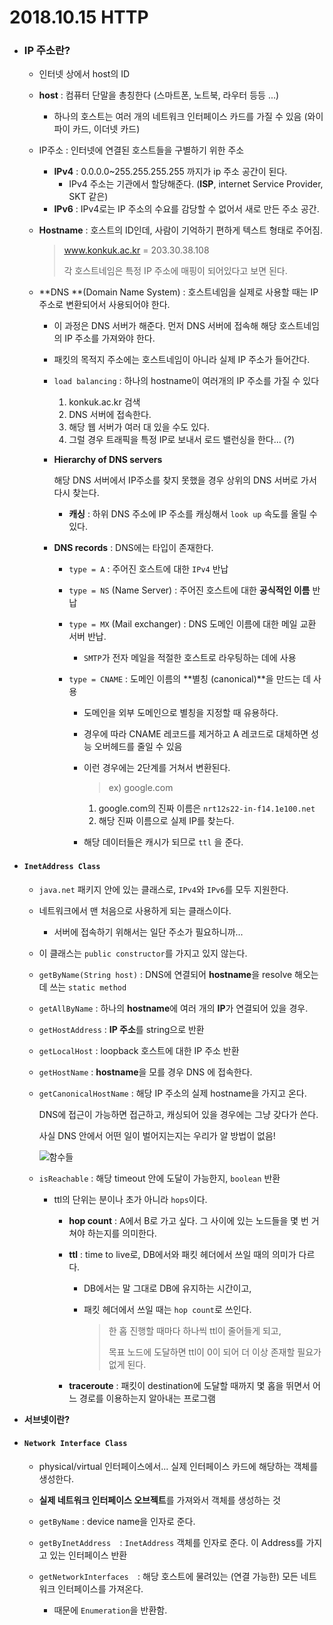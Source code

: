 # 2018.10.15 HTTP

- ### **IP 주소란?**

  - 인터넷 상에서 host의 ID

  - **host** : 컴퓨터 단말을 총칭한다 (스마트폰, 노트북, 라우터 등등 ...)

    - 하나의 호스트는 여러 개의 네트워크 인터페이스 카드를 가질 수 있음 (와이파이 카드, 이더넷 카드)

      

  - IP주소 : 인터넷에 연결된 호스트들을 구별하기 위한 주소

    - **IPv4** : 0.0.0.0~255.255.255.255 까지가 ip 주소 공간이 된다.
      - IPv4 주소는 기관에서 할당해준다. (**ISP**, internet Service Provider, SKT 같은)
    - **IPv6** : IPv4로는 IP 주소의 수요를 감당할 수 없어서 새로 만든 주소 공간.

  - **Hostname** : 호스트의 ID인데, 사람이 기억하기 편하게 텍스트 형태로 주어짐.

    > www.konkuk.ac.kr = 203.30.38.108
    >
    > 각 호스트네임은 특정 IP 주소에 매핑이 되어있다고 보면 된다.

  - **DNS **(Domain Name System) : 호스트네임을 실제로 사용할 때는 IP 주소로 변환되어서 사용되어야 한다.

    - 이 과정은 DNS 서버가 해준다. 먼저 DNS 서버에 접속해 해당 호스트네임의 IP 주소를 가져와야 한다.

    - 패킷의 목적지 주소에는 호스트네임이 아니라 실제 IP 주소가 들어간다.

    - `load balancing` : 하나의 hostname이 여러개의 IP 주소를 가질 수 있다

      1. konkuk.ac.kr 검색
      2. DNS 서버에 접속한다.
      3. 해당 웹 서버가 여러 대 있을 수도 있다. 
      4. 그럴 경우 트래픽을 특정 IP로 보내서 로드 밸런싱을 한다... (?)

    - **Hierarchy of DNS servers**

      해당 DNS 서버에서 IP주소를 찾지 못했을 경우 상위의 DNS 서버로 가서 다시 찾는다.

      - **캐싱** : 하위 DNS 주소에 IP 주소를 캐싱해서 `look up` 속도를 올릴 수 있다.

    - **DNS records** : DNS에는 타입이 존재한다. 

      - `type = A` : 주어진 호스트에 대한 `IPv4` 반납

      - `type = NS` (Name Server) : 주어진 호스트에 대한 **공식적인 이름** 반납

      - `type = MX` (Mail exchanger) : DNS 도메인 이름에 대한 메일 교환 서버 반납.

        - `SMTP`가 전자 메일을 적절한 호스트로 라우팅하는 데에 사용

      - `type = CNAME` : 도메인 이름의 **별칭 (canonical)**을 만드는 데 사용

        - 도메인을 외부 도메인으로 별칭을 지정할 때 유용하다.

        - 경우에 따라 CNAME 레코드를 제거하고 A 레코드로 대체하면 성능 오버헤드를 줄일 수 있음

        - 이런 경우에는 2단계를 거쳐서 변환된다.

          > ex) google.com

          1. google.com의 진짜 이름은 `nrt12s22-in-f14.1e100.net`
          2. 해당 진짜 이름으로 실제 IP를 찾는다.

        - 해당 데이터들은 캐시가 되므로 `ttl` 을 준다. 

    

- #### `InetAddress Class`

  - `java.net` 패키지 안에 있는 클래스로, `IPv4`와 `IPv6`를 모두 지원한다.

  - 네트워크에서 맨 처음으로 사용하게 되는 클래스이다.

    - 서버에 접속하기 위해서는 일단 주소가 필요하니까...

  - 이 클래스는 `public constructor`를 가지고 있지 않는다.

  - `getByName(String host)` : DNS에 연결되어 **hostname**을 resolve 해오는 데 쓰는 `static method`

  - `getAllByName` : 하나의 **hostname**에 여러 개의 **IP**가 연결되어 있을 경우.

  - `getHostAddress` : **IP 주소**를 string으로 반환

  - `getLocalHost` : loopback 호스트에 대한 IP 주소 반환

  - `getHostName` : **hostname**을 모를 경우 DNS 에 접속한다.

  - `getCanonicalHostName` : 해당 IP 주소의 실제 hostname을 가지고 온다. 

    DNS에 접근이 가능하면 접근하고, 캐싱되어 있을 경우에는 그냥 갖다가 쓴다.

    사실 DNS 안에서 어떤 일이 벌어지는지는 우리가 알 방법이 없음!

    ![함수들](https://blogfiles.pstatic.net/MjAxODA5MTlfMjQg/MDAxNTM3MzIzMDg3NDU1.8kKxy1VrM0BH01rSX-subdxrOWa3c2sdX584oFn8Ywsg.TisgXmlpbm6C-_EGuOez4yFh6Egt93o48301R1SllnIg.PNG.3457soso/%EC%8A%A4%ED%81%AC%EB%A6%B0%EC%83%B7%2C_2018-09-19_11-09-58.png)

  - `isReachable` : 해당 timeout 안에 도달이 가능한지, `boolean` 반환

    - ttl의 단위는 분이나 초가 아니라 `hops`이다.

      - **hop count** : A에서 B로 가고 싶다. 그 사이에 있는 노드들을 몇 번 거쳐야 하는지를 의미한다.

      - **ttl** : time to live로, DB에서와 패킷 헤더에서 쓰일 때의 의미가 다르다.

        - DB에서는 말 그대로 DB에 유지하는 시간이고,

        - 패킷 헤더에서 쓰일 때는 `hop count`로 쓰인다.

          > 한 홉 진행할 때마다 하나씩 ttl이 줄어들게 되고,
          >
          > 목표 노드에 도달하면 ttl이 0이 되어 더 이상 존재할 필요가 없게 된다.

      - **traceroute** : 패킷이 destination에 도달할 때까지 몇 홉을 뛰면서 어느 경로를 이용하는지 알아내는 프로그램

        

- **서브넷이란?**

  

- #### `Network Interface Class`

  - physical/virtual 인터페이스에서... 실제 인터페이스 카드에 해당하는 객체를 생성한다.

  - **실제 네트워크 인터페이스 오브젝트**를 가져와서 객체를 생성하는 것

  - `getByName` : device name을 인자로 준다.

  - `getByInetAddress  `: `InetAddress` 객체를 인자로 준다. 이 Address를 가지고 있는 인터페이스 반환

  - `getNetworkInterfaces  `:  해당 호스트에 물려있는 (연결 가능한) 모든 네트워크 인터페이스를 가져온다.

    - 때문에 `Enumeration`을 반환함.

    